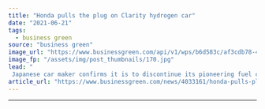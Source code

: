 ```yaml
---
title: "Honda pulls the plug on Clarity hydrogen car"
date: "2021-06-21"
tags: 
  - business green
source: "business green"
image_url: "https://www.businessgreen.com/api/v1/wps/b6d583c/af3cdb78-4b0b-4f1a-a228-392cf103b3ab/6/02-2020-Honda-Clarity-Fuel-Cell-source-185x114.jpg"
image_fp: "/assets/img/post_thumbnails/170.jpg"
lead: "
 Japanese car maker confirms it is to discontinue its pioneering fuel cell model, but insists hydrogen models are still part of its future plans  ..."
article_url: "https://www.businessgreen.com/news/4033161/honda-pulls-plug-clarity-hydrogen-car"
---
```


---
